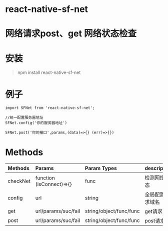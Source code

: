 # react-native-sf-net

# 网络请求post、get 网络状态检查

# 安装
> npm install react-native-sf-net

# 例子
```
import SFNet from 'react-native-sf-net';

//统一配置服务器地址
SFNet.config('你的服务器地址')

SFNet.post('你的接口',params,(data)=>{} (err)=>{})
```

# Methods
|  Methods  |  Params  |  Param Types  |   description  |  Example  |
|:-----|:-----|:-----|:-----|:-----|
|checkNet|function<br>(isConnect)=>{}|func|检测网络状态||
|config|url|string|全局配置请求域名||
|get|url/params/suc/fail|string/object/func/func|get请求||
|post|url/params/suc/fail|string/object/func/func|post请求||
